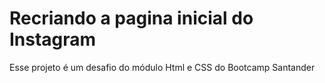 # Recriando a pagina inicial do Instagram

Esse projeto é um desafio do módulo Html e CSS do Bootcamp Santander 



